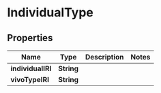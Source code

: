 # IndividualType

## Properties
Name | Type | Description | Notes
------------ | ------------- | ------------- | -------------
**individualIRI** | **String** |  | 
**vivoTypeIRI** | **String** |  | 
